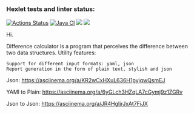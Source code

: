 ### Hexlet tests and linter status:
[![Actions Status](https://github.com/IlnazKamalov/java-project-71/workflows/hexlet-check/badge.svg)](https://github.com/IlnazKamalov/java-project-71/actions)
[![Java CI](https://github.com/IlnazKamalov/project-2/actions/workflows/github-actions.yml/badge.svg)](https://github.com/IlnazKamalov/project-2/actions/workflows/github-actions.yml)
<a href="https://codeclimate.com/github/IlnazKamalov/project-2/maintainability"><img src="https://api.codeclimate.com/v1/badges/68e6ad602aa1c36d31fa/maintainability" /></a>
<a href="https://codeclimate.com/github/IlnazKamalov/project-2/test_coverage"><img src="https://api.codeclimate.com/v1/badges/68e6ad602aa1c36d31fa/test_coverage" /></a>

Hi.

Difference calculator is a program that perceives the difference between two data structures.
Utility features:

    Support for different input formats: yaml, json
    Report generation in the form of plain text, stylish and json
Json:
https://asciinema.org/a/KR2wCxHXuL636H1pyjqwQsmEJ

YAMl to Plain:
https://asciinema.org/a/6yGLch3HZqLA7cGymj9z1ZGRv

Json to Json:
https://asciinema.org/a/JR4HgIjrJxAt7FiJX